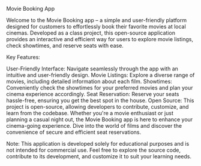 Movie Booking App

Welcome to the Movie Booking app – a simple and user-friendly platform designed for customers to effortlessly book their favorite movies at local cinemas. Developed as a class project, this open-source application provides an interactive and efficient way for users to explore movie listings, check showtimes, and reserve seats with ease.

Key Features:

User-Friendly Interface: Navigate seamlessly through the app with an intuitive and user-friendly design.
Movie Listings: Explore a diverse range of movies, including detailed information about each film.
Showtimes: Conveniently check the showtimes for your preferred movies and plan your cinema experience accordingly.
Seat Reservation: Reserve your seats hassle-free, ensuring you get the best spot in the house.
Open Source: This project is open-source, allowing developers to contribute, customize, and learn from the codebase.
Whether you're a movie enthusiast or just planning a casual night out, the Movie Booking app is here to enhance your cinema-going experience. Dive into the world of films and discover the convenience of secure and efficient seat reservations.

Note: This application is developed solely for educational purposes and is not intended for commercial use. Feel free to explore the source code, contribute to its development, and customize it to suit your learning needs.

